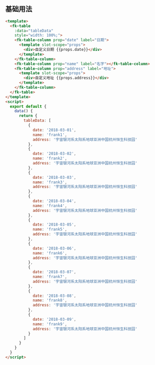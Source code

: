 ## 基础用法
<template>
  <fk-table
    :data="tableData"
    style="width: 100%;">
    <fk-table-column prop="date" label="日期">
      <template slot-scope="props">
        <div>自定义日期 <fk-tag>{{props.date}}</fk-tag></div>
      </template>
    </fk-table-column>
    <fk-table-column prop="name" label="名字"></fk-table-column> 
    <fk-table-column prop="address" label="地址">
      <template slot-scope="props">
        <div>自定义地址 {{props.address}}</div>
      </template>
    </fk-table-column>
  </fk-table>
</template>
<script>
  export default {
    data() {
      return {
        tableData: [
          {
            date: '2018-03-01',
            name: 'frank1',
            address: '宇宙银河系太阳系地球亚洲中国杭州恒生科技园'
          },
          {
            date: '2018-03-02',
            name: 'frank2',
            address: '宇宙银河系太阳系地球亚洲中国杭州恒生科技园'
          },
          {
            date: '2018-03-03',
            name: 'frank3',
            address: '宇宙银河系太阳系地球亚洲中国杭州恒生科技园'
          },
          {
            date: '2018-03-04',
            name: 'frank4',
            address: '宇宙银河系太阳系地球亚洲中国杭州恒生科技园'
          },
          {
            date: '2018-03-05',
            name: 'frank5',
            address: '宇宙银河系太阳系地球亚洲中国杭州恒生科技园'
          },
          {
            date: '2018-03-06',
            name: 'frank6',
            address: '宇宙银河系太阳系地球亚洲中国杭州恒生科技园'
          },
          {
            date: '2018-03-07',
            name: 'frank7',
            address: '宇宙银河系太阳系地球亚洲中国杭州恒生科技园'
          },
          {
            date: '2018-03-08',
            name: 'frank8',
            address: '宇宙银河系太阳系地球亚洲中国杭州恒生科技园'
          },
          {
            date: '2018-03-09',
            name: 'frank9',
            address: '宇宙银河系太阳系地球亚洲中国杭州恒生科技园'
          }
        ]
      }
    }
  }
</script>

```html
<template>
  <fk-table
    :data="tableData"
    style="width: 100%;">
    <fk-table-column prop="date" label="日期">
      <template slot-scope="props">
        <div>自定义日期 {{props.date}}</div>
      </template>
    </fk-table-column>
    <fk-table-column prop="name" label="名字"></fk-table-column> 
    <fk-table-column prop="address" label="地址">
      <template slot-scope="props">
        <div>自定义地址 {{props.address}}</div>
      </template>
    </fk-table-column>
  </fk-table>
</template>
<script>
  export default {
    data() {
      return {
        tableData: [
          {
            date: '2018-03-01',
            name: 'frank1',
            address: '宇宙银河系太阳系地球亚洲中国杭州恒生科技园'
          },
          {
            date: '2018-03-02',
            name: 'frank2',
            address: '宇宙银河系太阳系地球亚洲中国杭州恒生科技园'
          },
          {
            date: '2018-03-03',
            name: 'frank3',
            address: '宇宙银河系太阳系地球亚洲中国杭州恒生科技园'
          },
          {
            date: '2018-03-04',
            name: 'frank4',
            address: '宇宙银河系太阳系地球亚洲中国杭州恒生科技园'
          },
          {
            date: '2018-03-05',
            name: 'frank5',
            address: '宇宙银河系太阳系地球亚洲中国杭州恒生科技园'
          },
          {
            date: '2018-03-06',
            name: 'frank6',
            address: '宇宙银河系太阳系地球亚洲中国杭州恒生科技园'
          },
          {
            date: '2018-03-07',
            name: 'frank7',
            address: '宇宙银河系太阳系地球亚洲中国杭州恒生科技园'
          },
          {
            date: '2018-03-08',
            name: 'frank8',
            address: '宇宙银河系太阳系地球亚洲中国杭州恒生科技园'
          },
          {
            date: '2018-03-09',
            name: 'frank9',
            address: '宇宙银河系太阳系地球亚洲中国杭州恒生科技园'
          }
        ]
      }
    }
  }
</script>
```
